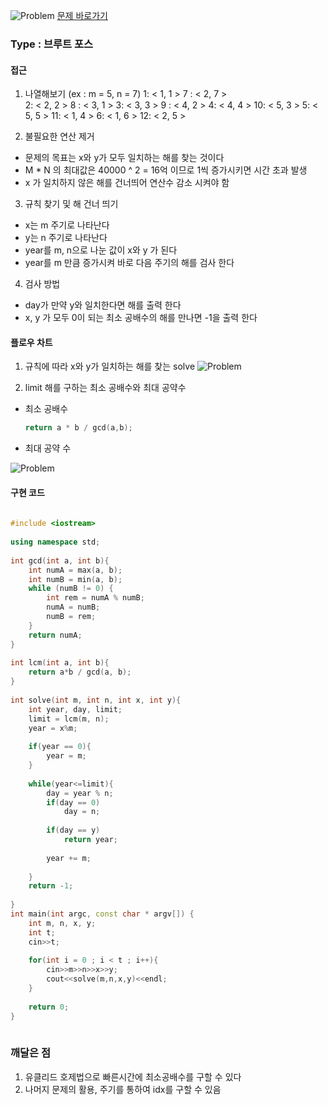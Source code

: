 ![Problem](https://raw.githubusercontent.com/seongjinkime/problem-solving/master/images/6064.png )
[문제 바로가기](https://www.acmicpc.net/problem/6064 )
###  Type : 브루트 포스
  
  
####  접근
  
1. 나열해보기 (ex : m =  5, n = 7)
1: < 1, 1 >   7 : < 2, 7 >        
2: < 2, 2 >   8 : < 3, 1 >
3: < 3, 3 >   9 : < 4, 2 >
4: < 4, 4 >   10: < 5, 3 >
5: < 5, 5 >   11: < 1, 4 >
6: < 1, 6 >   12: < 2, 5 >
  
2. 불필요한 연산 제거
  * 문제의 목표는 x와 y가 모두 일치하는 해를 찾는 것이다  
  * M * N 의 최대값은 40000 ^ 2 = 16억 이므로 1씩 증가시키면 시간 초과 발생  
  * x 가 일치하지 않은 해를 건너띄어 연산수 감소 시켜야 함
  
3. 규칙 찾기 및 해 건너 띄기  
  * x는 m 주기로 나타난다
  * y는 n 주기로 나타난다
  * year를 m, n으로 나눈 값이 x와 y 가 된다  
  * year를 m 만큼 증가시켜 바로 다음 주기의 해를 검사 한다  
  
4. 검사 방법
  * day가 만약 y와 일치한다면 해를 출력 한다
  * x, y 가 모두 0이 되는 최소 공배수의 해를 만나면 -1을 출력 한다  
  
####  플로우 차트
  
1. 규칙에 따라 x와 y가 일치하는 해를 찾는 solve
![Problem](https://raw.githubusercontent.com/seongjinkime/problem-solving/master/images/6064_solve.png )
  
2. limit 해를 구하는 최소 공배수와 최대 공약수  
  * 최소 공배수
    ```cpp
    return a * b / gcd(a,b);
    ```
  * 최대 공약 수
  
![Problem](https://raw.githubusercontent.com/seongjinkime/problem-solving/master/images/6064_gcd.png )
####  구현 코드
  
  
  
  
```cpp
  
#include <iostream>
  
using namespace std;
  
int gcd(int a, int b){
    int numA = max(a, b);
    int numB = min(a, b);
    while (numB != 0) {
        int rem = numA % numB;
        numA = numB;
        numB = rem;
    }
    return numA;
}
  
int lcm(int a, int b){
    return a*b / gcd(a, b);
}
  
int solve(int m, int n, int x, int y){
    int year, day, limit;
    limit = lcm(m, n);
    year = x%m;
  
    if(year == 0){
        year = m;
    }
  
    while(year<=limit){
        day = year % n;
        if(day == 0)
            day = n;
  
        if(day == y)
            return year;
  
        year += m;
  
    }
    return -1;
  
}
int main(int argc, const char * argv[]) {
    int m, n, x, y;
    int t;
    cin>>t;
  
    for(int i = 0 ; i < t ; i++){
        cin>>m>>n>>x>>y;
        cout<<solve(m,n,x,y)<<endl;
    }
  
    return 0;
}
  
```
  
###  깨달은 점
  
1. 유클리드 호제법으로 빠른시간에 최소공배수를 구할 수 있다
2. 나머지 문제의 활용, 주기를 통하여 idx를 구할 수 있음  
  